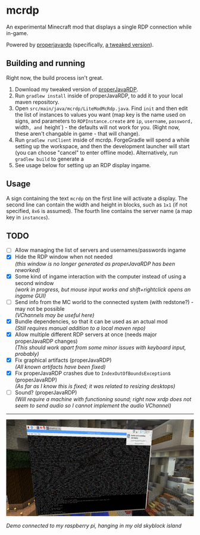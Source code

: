 # mcrdp

An experimental Minecraft mod that displays a single RDP connection while in-game.

Powered by [properjavardp](http://properjavardp.sourceforge.net/) (specifically, [a tweaked version](https://github.com/Pokechu22/properjavardp)).

## Building and running

Right now, the build process isn't great.

1. Download my tweaked version of [properJavaRDP](https://github.com/Pokechu22/properjavardp).
2. Run `gradlew install` inside of properJavaRDP, to add it to your local maven repository.
3. Open `src/main/java/mcrdp/LiteModMcRdp.java`.  Find `init` and then edit the list of instances to values you want (map key is the name used on signs, and parameters to `RDPInstance.create` are `ip`, `username`, `password, `width`, and `height`)  - the defaults will not work for you.  (Right now, these aren't changable in game - that will change).
4. Run `gradlew runClient` inside of mcrdp.  ForgeGradle will spend a while setting up the workspace, and then the development launcher will start (you can choose "cancel" to enter offline mode).  Alternatively, run `gradlew build` to generate a 
6. See usage below for setting up an RDP display ingame.

## Usage

A sign containing the text `mcrdp` on the first line will activate a display.  The second line can contain the width and height in blocks, such as `1x1` (if not specified, `8x6` is assumed).  The fourth line contains the server name (a map key in `instances`).

## TODO

- [ ] Allow managing the list of servers and usernames/passwords ingame
- [x] Hide the RDP window when not needed  
    _(this window is no longer generated as properJavaRDP has been reworked)_
- [x] Some kind of ingame interaction with the computer instead of using a second window  
    _(work in progress, but mouse input works and shift+rightclick opens an ingame GUI)_
- [ ] Send info from the MC world to the connected system (with redstone?) - may not be possible  
    _(VChannels may be useful here)_
- [x] Bundle dependencies, so that it can be used as an actual mod  
    _(Still requires manual addition to a local maven repo)_
- [x] Allow multiple different RDP servers at once (needs major properJavaRDP changes)  
    _(This should work apart from some minor issues with keyboard input, probably)_
- [x] Fix graphical artifacts (properJavaRDP)  
    _(All known artifacts have been fixed)_
- [x] Fix properJavaRDP crashes due to `IndexOutOfBoundsException`s (properJavaRDP)  
    _(As far as I know this is fixed; it was related to resizing desktops)_
- [ ] Sound?  (properJavaRDP)  
    _(Will require a machine with functioning sound; right now xrdp does not seem to send audio so I cannot implement the audio VChannel)_

-----

![](demo.png)

_Demo connected to my raspberry pi, hanging in my old skyblock island_